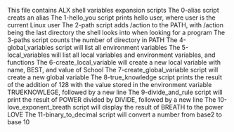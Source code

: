 This file contains ALX shell variables expansion scripts
The 0-alias script creats an alias
The 1-hello_you script prints hello user, where user is the current Linux user
The 2-path script adds /action to the PATH, with /action being the last directory the shell looks into when looking for a program
The 3-paths script counts the number of directory in PATH
The 4-global_variables script will list all environment variables
The 5-local_variables will list all local variables and environment variables, and functions
The 6-create_local_variable will create a new local variable with name, BEST, and value of School
The 7-create_global_variable script will create a new global variable
The 8-true_knowledge script prints the result of the addition of 128 with the value stored in the environment variable TRUEKNOWLEGE, followed by a new line
The 9-divide_and_rule script will print the result of POWER divided by DIVIDE, followed by a new line
The 10-love_exponent_breath script will display the result of BREATH to the power LOVE
The 11-binary_to_decimal script will convert a number from base2 to base 10
